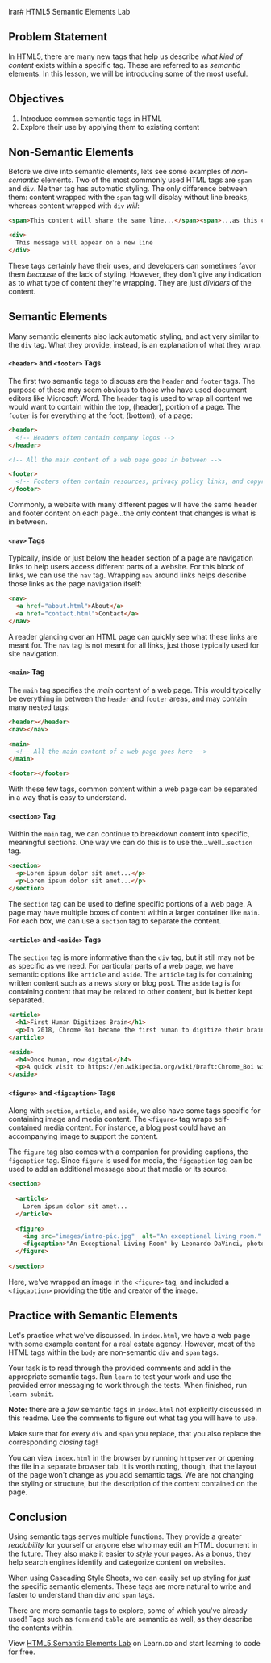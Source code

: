 lrar# HTML5 Semantic Elements Lab

## Problem Statement

In HTML5, there are many new tags that help us describe _what kind of content_
exists within a specific tag. These are referred to as _semantic_ elements. In
this lesson, we will be introducing some of the most useful.


## Objectives

1. Introduce common semantic tags in HTML
2. Explore their use by applying them to existing content


## Non-Semantic Elements

Before we dive into semantic elements, lets see some examples of _non-semantic_
elements. Two of the most commonly used HTML tags are `span` and `div`. Neither
tag has automatic styling. The only difference between them: content wrapped
with the `span` tag will display without line breaks, whereas content wrapped
with `div` _will_:

```html
<span>This content will share the same line...</span><span>...as this content</span>

<div>
  This message will appear on a new line
</div>
```

These tags certainly have their uses, and developers can sometimes favor them
_because_ of the lack of styling. However, they don't give any indication as to
what type of content they're wrapping. They are just _dividers_ of the content.


## Semantic Elements

Many semantic elements also lack automatic styling, and act very similar to the
`div` tag. What they provide, instead, is an explanation of what they wrap.


#### `<header>` and `<footer>` Tags

The first two semantic tags to discuss are the `header` and `footer` tags. The
purpose of these may seem obvious to those who have used document editors like
Microsoft Word. The `header` tag is used to wrap all content we would want to
contain within the top, (header), portion of a page. The `footer` is for everything
at the foot, (bottom), of a page:

```html
<header>
  <!-- Headers often contain company logos -->
</header>

<!-- All the main content of a web page goes in between -->

<footer>
  <!-- Footers often contain resources, privacy policy links, and copyright information -->
</footer>
```

Commonly, a website with many different pages will have the same header and
footer content on each page...the only content that changes is what is in
between.


#### `<nav>` Tags

Typically, inside or just below the header section of a page are navigation
links to help users access different parts of a website. For this block of
links, we can use the `nav` tag. Wrapping `nav` around links helps describe
those links as the page navigation itself:

```html
<nav>
  <a href="about.html">About</a>
  <a href="contact.html">Contact</a>
</nav>
```

A reader glancing over an HTML page can quickly see what these links are meant
for. The `nav` tag is not meant for all links, just those typically used for
site navigation.


#### `<main>` Tag

The `main` tag specifies the _main_ content of a web page.  This would typically
be everything in between the `header` and `footer` areas, and may contain many
nested tags:

```html
<header></header>
<nav></nav>

<main>
  <!-- All the main content of a web page goes here -->
</main>

<footer></footer>
```

With these few tags, common content within a web page can be separated in a way
that is easy to understand.


#### `<section>` Tag

Within the `main` tag, we can continue to breakdown content into specific,
meaningful sections. One way we can do this is to use the...well...`section` tag.

```html
<section>
  <p>Lorem ipsum dolor sit amet...</p>
  <p>Lorem ipsum dolor sit amet...</p>
</section>
```

The `section` tag can be used to define specific portions of a web page. A page
may have multiple boxes of content within a larger container like `main`. For
each box, we can use a `section` tag to separate the content.


#### `<article>` and `<aside>` Tags

The `section` tag is more informative than the `div` tag, but it still may not
be as specific as we need.  For particular parts of a web page, we have semantic
options like `article` and `aside`. The `article` tag is for containing written
content such as a news story or blog post. The `aside` tag is for containing
content that may be related to other content, but is better kept separated.

```html
<article>
  <h1>First Human Digitizes Brain</h1>
  <p>In 2018, Chrome Boi became the first human to digitize their brain. They now live in the Internet.</p>
</article>

<aside>
  <h4>Once human, now digital</h4>
  <p>A quick visit to https://en.wikipedia.org/wiki/Draft:Chrome_Boi will show you the ascended individual</p>
</aside>
```


#### `<figure>` and `<figcaption>` Tags

Along with `section`, `article`, and `aside`, we also have some tags specific for
containing image and media content. The `<figure>` tag wraps self-contained
media content. For instance, a blog post could have an accompanying image to
support the content.

The `figure` tag also comes with a companion for providing captions, the
`figcaption` tag.  Since `figure` is used for media, the `figcaption` tag can be
used to add an additional message about that media or its source.

```html
<section>
  
  <article>
    Lorem ipsum dolor sit amet...
  </article>
  
  <figure>
    <img src="images/intro-pic.jpg"  alt="An exceptional living room." title="Welcome to Exceptional Living Rooms">
    <figcaption>"An Exceptional Living Room" by Leonardo DaVinci, photograph</figcaption>
  </figure>
  
</section>
```

Here, we've wrapped an image in the `<figure>` tag, and included a `<figcaption>`
providing the title and creator of the image.


## Practice with Semantic Elements

Let's practice what we've discussed. In `index.html`, we have a web page with
some example content for a real estate agency. However, most of the HTML tags
within the `body` are non-semantic `div` and `span` tags.

Your task is to read through the provided comments and add in the appropriate
semantic tags. Run `learn` to test your work and use the provided error
messaging to work through the tests. When finished, run `learn submit`.

**Note:** there are a _few_ semantic tags in `index.html` not explicitly
discussed in this readme. Use the comments to figure out what tag you will have
to use.

Make sure that for every `div` and `span` you replace, that you also replace the
corresponding _closing_ tag!

You can view `index.html` in the browser by running `httpserver` or opening the
file in a separate browser tab.  It is worth noting, though, that the layout of
the page won't change as you add semantic tags. We are not changing the styling
or structure, but the description of the content contained on the page.


## Conclusion

Using semantic tags serves multiple functions. They provide a greater
_readability_ for yourself or anyone else who may edit an HTML document in the
future. They also make it easier to _style_ your pages. As a bonus, they help
search engines identify and categorize content on websites. 

When using Cascading Style Sheets, we can easily set up styling for _just_ the
specific semantic elements. These tags are more natural to write and faster to
understand than `div` and `span` tags.

There are more semantic tags to explore, some of which you've already used! Tags
such as `form` and `table` are semantic as well, as they describe the contents
within.

<p data-visibility='hidden'>View <a href='https://learn.co/lessons/html5-semantic-containers-code-along' title='HTML5 Semantic Containers Code-along'>HTML5 Semantic Elements Lab</a> on Learn.co and start learning to code for free.</p>
